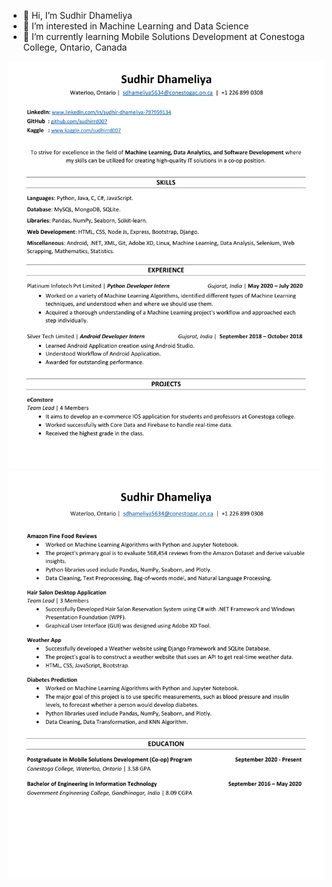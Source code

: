 - 👋 Hi, I’m Sudhir Dhameliya
- 👀 I’m interested in Machine Learning and Data Science
- 🌱 I’m currently learning Mobile Solutions Development at Conestoga College, Ontario, Canada

![Test Image 1](Photo_1.jpg)
![Test Image 1](Photo_2.jpg)
